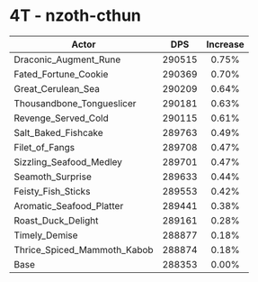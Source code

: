 # 4T - nzoth-cthun
| Actor | DPS | Increase |
|---|:---:|:---:|
|Draconic_Augment_Rune|290515|0.75%|
|Fated_Fortune_Cookie|290369|0.70%|
|Great_Cerulean_Sea|290209|0.64%|
|Thousandbone_Tongueslicer|290181|0.63%|
|Revenge_Served_Cold|290115|0.61%|
|Salt_Baked_Fishcake|289763|0.49%|
|Filet_of_Fangs|289708|0.47%|
|Sizzling_Seafood_Medley|289701|0.47%|
|Seamoth_Surprise|289633|0.44%|
|Feisty_Fish_Sticks|289553|0.42%|
|Aromatic_Seafood_Platter|289441|0.38%|
|Roast_Duck_Delight|289161|0.28%|
|Timely_Demise|288877|0.18%|
|Thrice_Spiced_Mammoth_Kabob|288874|0.18%|
|Base|288353|0.00%|
